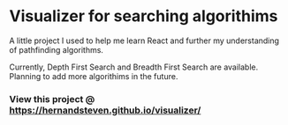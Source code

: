 # Visualizer for searching algorithims
A little project I used to help me learn React and further my understanding of pathfinding algorithms.

Currently, Depth First Search and Breadth First Search are available. Planning to add more algorithims in the future.

### View this project @  https://hernandsteven.github.io/visualizer/


